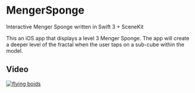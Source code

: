 # MengerSponge
Interactive Menger Sponge written in Swift 3 + SceneKit

This an iOS app that displays a level 3 Menger Sponge. The app will create a deeper level of the fractal when the user taps on a sub-cube within the model.


## Video
[![flying boids](https://s3-us-west-2.amazonaws.com/reza-light/menger.gif)](https://www.youtube.com/watch?v=z4kWOq_IkcI)

